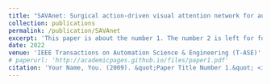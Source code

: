 ```yaml
---
title: "SAVAnet: Surgical action-driven visual attention network for autonomous endoscope control"
collection: publications
permalink: /publication/SAVAnet
excerpt: 'This paper is about the number 1. The number 2 is left for future work.'
date: 2022
venue: 'IEEE Transactions on Automation Science & Engineering (T-ASE)'
# paperurl: 'http://academicpages.github.io/files/paper1.pdf'
citation: 'Your Name, You. (2009). &quot;Paper Title Number 1.&quot; <i>Journal 1</i>. 1(1).'
---
```

<!-- This paper is about the number 1. The number 2 is left for future work.

[Download paper here](http://academicpages.github.io/files/paper1.pdf) -->

<!-- Recommended citation: Your Name, You. (2009). "Paper Title Number 1." <i>Journal 1</i>. 1(1). -->